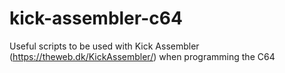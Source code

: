 # kick-assembler-c64
Useful scripts to be used with Kick Assembler (https://theweb.dk/KickAssembler/) when programming the C64
